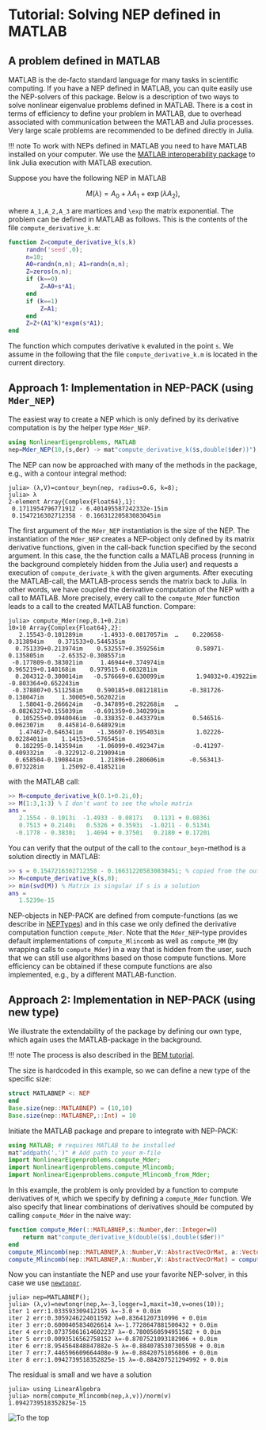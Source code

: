 # Tutorial: Solving NEP defined in MATLAB

## A problem defined in MATLAB

MATLAB is the de-facto standard language for many tasks in scientific
computing.
If you have a NEP defined in MATLAB, you can quite easily
use the NEP-solvers of this package. Below is a description
of two ways to solve nonlinear eigenvalue
problems defined in MATLAB.
There is a cost in terms of efficiency to define your problem in MATLAB,
due to overhead associated with communication between the
MATLAB and Julia processes. Very large scale problems are recommended to be defined
directly in Julia.

!!! note
    To work with NEPs defined in MATLAB you need to have MATLAB installed on
    your computer. We use the [MATLAB interoperability package](https://github.com/JuliaInterop/MATLAB.jl)
    to link Julia execution with MATLAB execution.

Suppose you have the following NEP in MATLAB
```math
M(\lambda)=A_0+\lambda A_1+\exp(\lambda A_2),
```
where ``A_1,A_2,A_3`` are martices and ``\exp``
the matrix exponential.
The problem can be defined in MATLAB as follows.
This is the contents of the file `compute_derivative_k.m`:
```matlab
function Z=compute_derivative_k(s,k)
     randn('seed',0);
     n=10;
     A0=randn(n,n); A1=randn(n,n);
     Z=zeros(n,n);
     if (k==0)
         Z=A0+s*A1;
     end
     if (k==1)
         Z=A1;
     end
     Z=Z+(A1^k)*expm(s*A1);
end
```
The function which computes derivative `k` evaluted in the point `s`.
We assume in the following that the file `compute_derivative_k.m`
is located in the current directory.

## Approach 1: Implementation in NEP-PACK (using `Mder_NEP`)

The easiest way to create a NEP which is only defined by
its derivative computation is by the helper type
`Mder_NEP`.
```julia
using NonlinearEigenproblems, MATLAB
nep=Mder_NEP(10,(s,der) -> mat"compute_derivative_k($s,double($der))");
```
The NEP can now be approached with many of the methods in the
package, e.g., with a contour integral method:
```julia-repl
julia> (λ,V)=contour_beyn(nep, radius=0.6, k=8);
julia> λ
2-element Array{Complex{Float64},1}:
 0.1711954796771912 - 6.401495587242332e-15im
 0.1547216302712358 - 0.16631220583083045im   
```
The first argument of the `Mder_NEP` instantiation
is the size of the NEP.
The instantiation of the `Mder_NEP` creates a NEP-object
only defined by its matrix derivative functions,
given in the call-back function specified by
the second argument.
In this case, the the function calls a
MATLAB process (running in the background completely hidden
from the Julia user) and requests a execution of
`compute_derivate_k` with the given arguments. After executing the
MATLAB-call, the MATLAB-process sends the matrix back to Julia.
In other words, we have coupled the derivative
computation of the NEP with a call to MATLAB.
More precisely, every call to the `compute_Mder` function
leads to a call to the created MATLAB function. Compare:
```julia-repl
julia> compute_Mder(nep,0.1+0.2im)
10×10 Array{Complex{Float64},2}:
   2.15543-0.101289im     -1.4933-0.0817057im  …    0.220658-0.313894im    0.371533+0.544535im
  0.751339+0.213974im    0.532557+0.359256im         0.58971-0.135805im    -2.65352-0.308557im
 -0.177809-0.383021im     1.46944+0.374974im        0.965219+0.140168im    0.979515-0.603281im
  0.204312-0.300014im   -0.576669+0.630099im         1.94032+0.43922im    -0.803364+0.652243im
 -0.378807+0.511258im    0.590185+0.0812181im      -0.381726-0.138047im     1.30005+0.562022im
   1.58041-0.266624im   -0.347895+0.292268im   …  -0.0826327+0.155039im   -0.691359+0.340299im
  0.105255+0.0940046im  -0.338352-0.443379im        0.546516-0.062307im    0.445814-0.648929im
   1.47467-0.646341im    -1.36607-0.195403im         1.02226-0.0228401im    1.14153+0.576545im
  0.182295-0.143594im    -1.06099+0.492347im        -0.41297-0.409332im   -0.322912-0.219094im
  0.658504-0.190844im     1.21896+0.280606im       -0.563413-0.073228im     1.25092-0.418521im
```
with the MATLAB call:
```matlab
>> M=compute_derivative_k(0.1+0.2i,0);
>> M(1:3,1:3) % I don't want to see the whole matrix
ans =
   2.1554 - 0.1013i  -1.4933 - 0.0817i   0.1131 + 0.0836i
   0.7513 + 0.2140i   0.5326 + 0.3593i  -1.0211 - 0.5134i
  -0.1778 - 0.3830i   1.4694 + 0.3750i   0.2180 + 0.1720i
```
You can verify that the output of the
call to the `contour_beyn`-method is a solution
directly in MATLAB:
```matlab
>> s = 0.1547216302712358 - 0.16631220583083045i; % copied from the output above (remember: 1im -> 1i)
>> M=compute_derivative_k(s,0);
>> min(svd(M)) % Matrix is singular if s is a solution
ans =
   1.5239e-15
```

NEP-objects in NEP-PACK are defined from compute-functions (as
we describe in [NEPTypes](types.md)) and in this case we only defined
the derivative computation function `compute_Mder`. Note that
the `Mder_NEP`-type
provides default implementations of
`compute_Mlincomb` as well as `compute_MM` (by wrapping
calls to `compute_Mder`) in a
way that is hidden from the
user, such that we can still use algorithms
based on those compute functions.
More efficiency can be obtained if these compute
functions are also implemented, e.g., by
a different MATLAB-function.

## Approach 2: Implementation in NEP-PACK (using new type)

We illustrate the extendability of the package
by defining our own type, which again
uses the MATLAB-package in the background.

!!! note
    The process is also described in the
    [BEM tutorial](bemtutorial.md#Implementation-in-NEP-PACK-using-the-Mder_NEP-type-1).

The size is hardcoded in this example, so we can
define a new type of the specific size:
```julia
struct MATLABNEP <: NEP
end
Base.size(nep::MATLABNEP) = (10,10)
Base.size(nep::MATLABNEP,::Int) = 10
```
Initiate the MATLAB package and prepare to integrate with NEP-PACK:
```julia
using MATLAB; # requires MATLAB to be installed
mat"addpath('.')" # Add path to your m-file
import NonlinearEigenproblems.compute_Mder;
import NonlinearEigenproblems.compute_Mlincomb;
import NonlinearEigenproblems.compute_Mlincomb_from_Mder;
```

In this example, the problem is only provided by a function
to compute derivatives of `M`, which
we specify by defining a  `compute_Mder` function.
We also specify that linear combinations of derivatives should
be computed by calling `compute_Mder` in the naive way:
```julia
function compute_Mder(::MATLABNEP,s::Number,der::Integer=0)
    return mat"compute_derivative_k(double($s),double($der))"
end
compute_Mlincomb(nep::MATLABNEP,λ::Number,V::AbstractVecOrMat, a::Vector) = compute_Mlincomb_from_Mder(nep,λ,V,a)
compute_Mlincomb(nep::MATLABNEP,λ::Number,V::AbstractVecOrMat) = compute_Mlincomb(nep,λ,V, ones(eltype(V),size(V,2)))
```
Now you can instantiate the NEP and use your favorite NEP-solver,
in this case we use [`newtonqr`](methods.md#NonlinearEigenproblems.NEPSolver.newtonqr).
```julia-repl
julia> nep=MATLABNEP();
julia> (λ,v)=newtonqr(nep,λ=-3,logger=1,maxit=30,v=ones(10));
iter 1 err:1.033593309412195 λ=-3.0 + 0.0im
iter 2 err:0.3059246224011592 λ=0.83641207310996 + 0.0im
iter 3 err:0.6000405834026614 λ=-1.7728647881500432 + 0.0im
iter 4 err:0.07375061614602237 λ=-0.7800560594951582 + 0.0im
iter 5 err:0.0093516562758152 λ=-0.8707521093182906 + 0.0im
iter 6 err:8.954564848847882e-5 λ=-0.8840785307305598 + 0.0im
iter 7 err:7.446596609664408e-9 λ=-0.88420751056806 + 0.0im
iter 8 err:1.0942739518352825e-15 λ=-0.884207521294992 + 0.0im
```
The residual is small and we have a solution
```julia-repl
julia> using LinearAlgebra
julia> norm(compute_Mlincomb(nep,λ,v))/norm(v)
1.0942739518352825e-15
```


![To the top](http://jarlebring.se/onepixel.png?NEPPACKDOC_MATLAB1)
